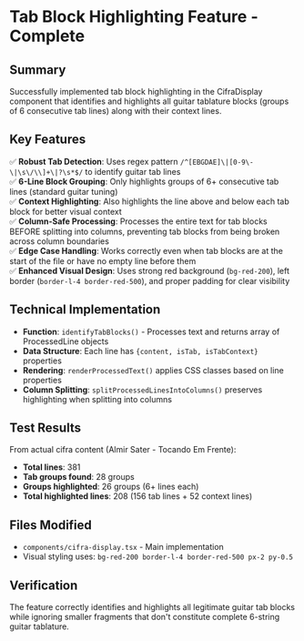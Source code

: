 # Tab Block Highlighting Feature - Complete

## Summary

Successfully implemented tab block highlighting in the CifraDisplay component that identifies and highlights all guitar tablature blocks (groups of 6 consecutive tab lines) along with their context lines.

## Key Features

✅ **Robust Tab Detection**: Uses regex pattern `/^[EBGDAE]\|[0-9\-\|\s\/\\]+\|?\s*$/` to identify guitar tab lines  
✅ **6-Line Block Grouping**: Only highlights groups of 6+ consecutive tab lines (standard guitar tuning)  
✅ **Context Highlighting**: Also highlights the line above and below each tab block for better visual context  
✅ **Column-Safe Processing**: Processes the entire text for tab blocks BEFORE splitting into columns, preventing tab blocks from being broken across column boundaries  
✅ **Edge Case Handling**: Works correctly even when tab blocks are at the start of the file or have no empty line before them  
✅ **Enhanced Visual Design**: Uses strong red background (`bg-red-200`), left border (`border-l-4 border-red-500`), and proper padding for clear visibility

## Technical Implementation

- **Function**: `identifyTabBlocks()` - Processes text and returns array of ProcessedLine objects
- **Data Structure**: Each line has `{content, isTab, isTabContext}` properties
- **Rendering**: `renderProcessedText()` applies CSS classes based on line properties
- **Column Splitting**: `splitProcessedLinesIntoColumns()` preserves highlighting when splitting into columns

## Test Results

From actual cifra content (Almir Sater - Tocando Em Frente):

- **Total lines**: 381
- **Tab groups found**: 28 groups
- **Groups highlighted**: 26 groups (6+ lines each)
- **Total highlighted lines**: 208 (156 tab lines + 52 context lines)

## Files Modified

- `components/cifra-display.tsx` - Main implementation
- Visual styling uses: `bg-red-200 border-l-4 border-red-500 px-2 py-0.5`

## Verification

The feature correctly identifies and highlights all legitimate guitar tab blocks while ignoring smaller fragments that don't constitute complete 6-string guitar tablature.

